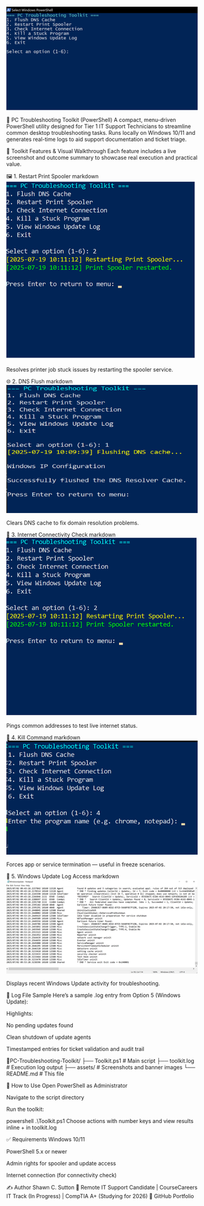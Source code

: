 ![Capture](assets/Capture.PNG)

🧰 PC Troubleshooting Toolkit (PowerShell)
A compact, menu-driven PowerShell utility designed for Tier 1 IT Support Technicians to streamline common desktop troubleshooting tasks. Runs locally on Windows 10/11 and generates real-time logs to aid support documentation and ticket triage.

🔧 Toolkit Features & Visual Walkthrough
Each feature includes a live screenshot and outcome summary to showcase real execution and practical value.

🖼️ 1. Restart Print Spooler
markdown
![Restart Print Spooler](assets/PrinterSpooler.png)

Resolves printer job stuck issues by restarting the spooler service.

🌐 2. DNS Flush
markdown
![DNS Flush](assets/DNSFlush.png)

Clears DNS cache to fix domain resolution problems.

📶 3. Internet Connectivity Check
markdown
![Internet Check](assets/Internetcheck.png)

Pings common addresses to test live internet status.

🛑 4. Kill Command
markdown
![Kill Command](assets/Killcommand.png)

Forces app or service termination — useful in freeze scenarios.

🔄 5. Windows Update Log Access
markdown
![Update Log](assets/WindowsUpdateLog.png)

Displays recent Windows Update activity for troubleshooting.


🧾 Log File Sample
Here’s a sample .log entry from Option 5 (Windows Update):

Highlights:

No pending updates found

Clean shutdown of update agents

Timestamped entries for ticket validation and audit trail

📁PC-Troubleshooting-Toolkit/
├── Toolkit.ps1           # Main script
├── toolkit.log           # Execution log output
├── assets/               # Screenshots and banner images
└── README.md             # This file


🚀 How to Use
Open PowerShell as Administrator

Navigate to the script directory

Run the toolkit:

powershell
.\Toolkit.ps1
Choose actions with number keys and view results inline + in toolkit.log

✅ Requirements
Windows 10/11

PowerShell 5.x or newer

Admin rights for spooler and update access

Internet connection (for connectivity check)

✍️ Author
Shawn C. Sutton 📍 Remote IT Support Candidate | CourseCareers IT Track (In Progress) | CompTIA A+ (Studying for 2026) 🔗 GitHub Portfolio
